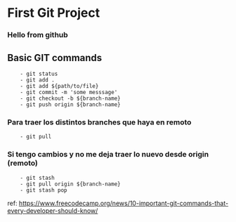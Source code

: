 # First Git Project

### Hello from github

## Basic GIT commands

```declarative
    - git status
    - git add .
    - git add ${path/to/file}
    - git commit -m 'some messsage'
    - git checkout -b ${branch-name}
    - git push origin ${branch-name}
```

### Para traer los distintos branches que haya en remoto
```    
    - git pull
```

### Si tengo cambios y no me deja traer lo nuevo desde origin (remoto)
```declarative
    - git stash
    - git pull origin ${branch-name}
    - git stash pop
```

ref: https://www.freecodecamp.org/news/10-important-git-commands-that-every-developer-should-know/
